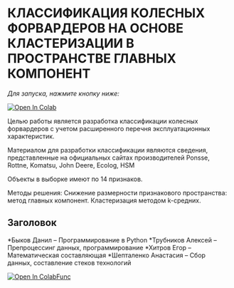 # КЛАССИФИКАЦИЯ КОЛЕСНЫХ ФОРВАРДЕРОВ НА ОСНОВЕ КЛАСТЕРИЗАЦИИ В ПРОСТРАНСТВЕ ГЛАВНЫХ КОМПОНЕНТ

*Для запуска, нажмите кнопку ниже:*
 
 [![Open In Colab](https://colab.research.google.com/assets/colab-badge.svg)](https://colab.research.google.com/github/danielka777/Forwards/blob/main/ML_project.ipynb)


Целью работы является разработка классификации колесных форвардеров с учетом расширенного перечня эксплуатационных характеристик.

Материалом для разработки классификации являются сведения, представленные на официальных сайтах производителей Ponsse, Rottne, Komatsu, John Deere, Ecolog, HSM

Объекты в выборке имеют по 14 признаков.

Методы решения: Снижение размерности признакового пространства: метод главных компонент. 
Кластеризация методом k-средних.

## Заголовок
*Быков Данил – Программирование в Python
*Трубников Алексей – Препроцессинг данных, программирование
*Хитров Егор – Математическая составляющая
*Шепталенко Анастасия – Сбор данных, составление стеков технологий



[![Open In ColabFunc](https://colab.research.google.com/assets/colab-badge.svg)](https://colab.research.google.com/github/danielka777/time-series-in-complex-network/blob/main/Functions.ipynb)


